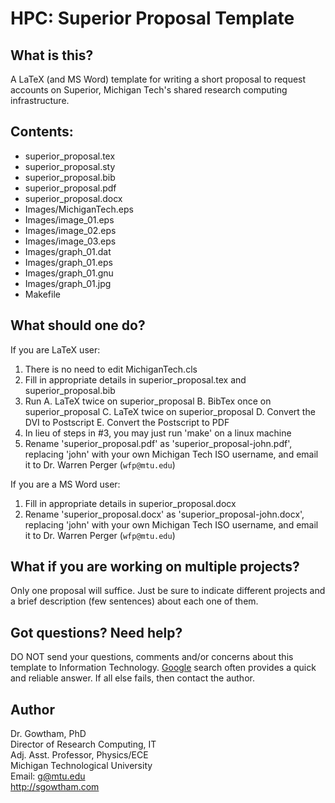 HPC: Superior Proposal Template
================

What is this?
-------------------

A LaTeX (and MS Word) template for writing a short proposal to request 
accounts on Superior, Michigan Tech's shared research computing infrastructure.

Contents: 
-------------------

  * superior_proposal.tex
  * superior_proposal.sty
  * superior_proposal.bib
  * superior_proposal.pdf
  * superior_proposal.docx
  * Images/MichiganTech.eps
  * Images/image_01.eps
  * Images/image_02.eps
  * Images/image_03.eps
  * Images/graph_01.dat
  * Images/graph_01.eps
  * Images/graph_01.gnu
  * Images/graph_01.jpg
  * Makefile

What should one do?
-------------------

If you are LaTeX user:

  1. There is no need to edit MichiganTech.cls
  2. Fill in appropriate details in superior_proposal.tex and
     superior_proposal.bib
  3. Run
     A. LaTeX twice on superior_proposal
     B. BibTex once on superior_proposal
     C. LaTeX twice on superior_proposal
     D. Convert the DVI to Postscript
     E. Convert the Postscript to PDF
  4. In lieu of steps in #3, you may just run 'make' on a linux machine
  5. Rename 'superior_proposal.pdf' as 'superior_proposal-john.pdf',
     replacing 'john' with your own Michigan Tech ISO username, and email
     it to Dr. Warren Perger (```wfp@mtu.edu```)


If you are a MS Word user:

  1. Fill in appropriate details in superior_proposal.docx
  2. Rename 'superior_proposal.docx' as 'superior_proposal-john.docx',
     replacing 'john' with your own Michigan Tech ISO username, and email
     it to Dr. Warren Perger (```wfp@mtu.edu```)


What if you are working on multiple projects?
-------------------

Only one proposal will suffice. Just be sure to indicate different projects
and a brief description (few sentences) about each one of them.


Got questions? Need help?
-------------------

DO NOT send your questions, comments and/or concerns about this template to 
Information Technology. [Google](http://google.com/) search often provides a 
quick and reliable answer. If all else fails, then contact the author.


Author
-------------------

Dr. Gowtham, PhD          
Director of Research Computing, IT             
Adj. Asst. Professor, Physics/ECE               
Michigan Technological University                 
Email: g@mtu.edu             
http://sgowtham.com
